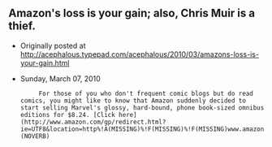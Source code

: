 ## Amazon's loss is your gain; also, Chris Muir is a thief.

 * Originally posted at http://acephalous.typepad.com/acephalous/2010/03/amazons-loss-is-your-gain.html
 * Sunday, March 07, 2010



			For those of you who don't frequent comic blogs but do read comics, you might like to know that Amazon suddenly decided to start selling Marvel's glossy, hard-bound, phone book-sized omnibus editions for $8.24. [Click here](http://www.amazon.com/gp/redirect.html?ie=UTF8&location=http%!A(MISSING)%!F(MISSING)%!F(MISSING)www.amazon.com%!F(MISSING)s%!F(MISSING)ie%!D(MISSING)UTF8%!r(MISSING)s%!D(MISSING)%!s(MISSING)ort%!D(MISSING)price%!r(MISSING)ef\_%!D(MISSING)sr%!F(MISSING)show%!F(MISSING)unfiltered%!k(MISSING)eywords%!D(MISSING)marvel%!o(MISSING)mnibus%!u(MISSING)nfiltered%!D(MISSING)1%!q(MISSING)id%!D(MISSING)1267992560%!r(MISSING)h%!D(MISSING)n%!A(MISSING)%!(NOVERB)